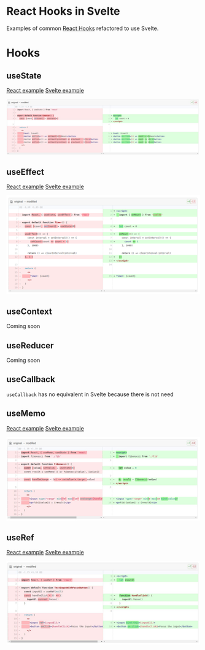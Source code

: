 # React Hooks in Svelte

Examples of common [React Hooks](https://reactjs.org/docs/hooks-intro.html) refactored to use Svelte.

# Hooks

## useState

[React example](/use-state/react/src/Counter.js) [Svelte example](/use-state/svelte/src/Counter.svelte)

![Diff of useState](/images/useState.jpeg?raw=true)

## useEffect

[React example](/use-effect/react/src/Timer.js) [Svelte example](/use-effect/svelte/src/Timer.svelte)

![Diff of useEffect](/images/useEffect.png?raw=true)

## useContext

Coming soon

## useReducer

Coming soon

## useCallback

`useCallback` has no equivalent in Svelte because there is not need

## useMemo

[React example](/use-memo/react/src/Fibonacci.js) [Svelte example](/use-memo/svelte/src/Fibonacci.svelte)

![Diff of useMemo](/images/useMemo.jpeg?raw=true)

## useRef

[React example](/use-ref/react/src/TextInputWithFocusButton.js) [Svelte example](/use-ref/svelte/src/TextInputWithFocusButton.svelte)

![Diff of useRef](/images/useRef.jpeg?raw=true)
